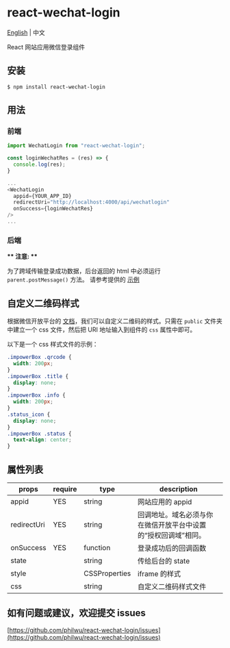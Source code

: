 # react-wechat-login

[English](https://github.com/philwu/react-wechat-login/blob/main/README.md) | 中文

React 网站应用微信登录组件

## 安装

```bash
$ npm install react-wechat-login
```

## 用法

### 前端

```js
import WechatLogin from "react-wechat-login";

const loginWechatRes = (res) => {
  console.log(res);
}

...
<WechatLogin
  appid={YOUR_APP_ID}
  redirectUri="http://localhost:4000/api/wechatlogin"
  onSuccess={loginWechatRes}
/>
...

```

### 后端

**\*\* 注意: \*\***

为了跨域传输登录成功数据，后台返回的 html 中必须运行 `parent.postMessage()` 方法。 请参考提供的 [示例](https://github.com/philwu/react-wechat-login/tree/main/example)

## 自定义二维码样式

根据微信开放平台的 [文档](https://developers.weixin.qq.com/doc/oplatform/Website_App/WeChat_Login/Wechat_Login.html)，我们可以自定义二维码的样式。只需在 `public` 文件夹中建立一个 css 文件，然后把 URI 地址输入到组件的 `css` 属性中即可。

以下是一个 css 样式文件的示例：

```css
.impowerBox .qrcode {
  width: 200px;
}
.impowerBox .title {
  display: none;
}
.impowerBox .info {
  width: 200px;
}
.status_icon {
  display: none;
}
.impowerBox .status {
  text-align: center;
}
```

## 属性列表

| props       | require | type          | description                                                    |
| ----------- | ------- | ------------- | -------------------------------------------------------------- |
| appid       | YES     | string        | 网站应用的 appid                                               |
| redirectUri | YES     | string        | 回调地址。域名必须与你在微信开放平台中设置的“授权回调域”相同。 |
| onSuccess   | YES     | function      | 登录成功后的回调函数                                           |
| state       |         | string        | 传给后台的 state                                               |
| style       |         | CSSProperties | iframe 的样式                                                  |
| css         |         | string        | 自定义二维码样式文件                                           |

## 如有问题或建议，欢迎提交 issues

[https://github.com/philwu/react-wechat-login/issues](https://github.com/philwu/react-wechat-login/issues)
